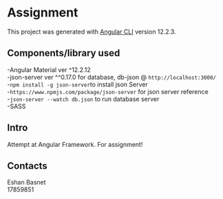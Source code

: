 # Assignment

This project was generated with [Angular CLI](https://github.com/angular/angular-cli) version 12.2.3.

## Components/library used
-Angular Material ver ^12.2.12  
-json-server ver ^^0.17.0 for database, db-json @ `http://localhost:3000/`  
  -`npm install -g json-server`to install json Server   
  -`https://www.npmjs.com/package/json-server` for json server reference  
  -`json-server --watch db.json` to run database server  
-SASS

## Intro
Attempt at Angular Framework. For assignment! 

## Contacts
Eshan Basnet  
17859851



